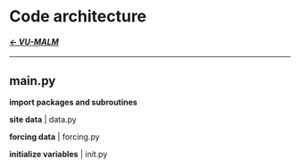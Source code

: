   # Code architecture

#### _[&larr; VU-MALM](vu_malm.md)_

---

## main.py

  **import packages and subroutines**

  **site data** | data.py

  **forcing data** | forcing.py

  **initialize variables** | init.py
